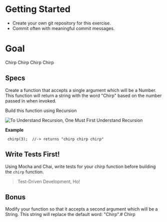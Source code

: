 # Getting Started
- Create your own git repository for this exercise.
- Commit often with meaningful commit messages.

# Goal
Chirp Chirp Chirp Chirp

## Specs
Create a function that accepts a single argument which will be a Number.
This function will return a string with the word "Chirp" based on the number passed in when invoked.

Build this function using Recursion

![To Understand Recursion, One Must First Understand Recursion](http://farm3.staticflickr.com/2446/3620061163_ba9f8d5031_z.jpg)

**Example**

     chirp(3);  //-> returns "chirp chirp chirp"

## Write Tests First!
Using Mocha and Chai, write tests for your chirp function before building the `chirp` function.

> Test-Driven Development, Ho!

## Bonus
Modify your function so that it accepts a second argument which will be a String. This string will replace the default word: "Chirp".# Chirp
